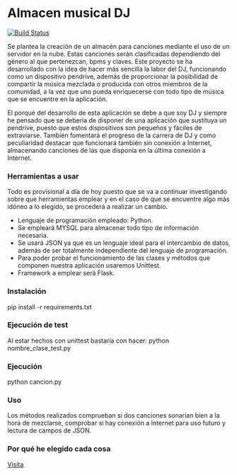 ﻿# Almacen musical DJ
[![Build Status](https://travis-ci.org/SergioCruzPerez/InfraestructuraVirtual.svg?branch=master)](https://travis-ci.org/SergioCruzPerez/InfraestructuraVirtual)


Se plantea la creación de un almacén para canciones mediante el uso de un servidor en la nube. Estas canciones serán clasificadas dependiendo del género al que pertenezcan, bpms y claves. Este proyecto se ha desarrollado con la idea de hacer más sencilla la labor del DJ, funcionando como un dispositivo pendrive, además de proporcionar la posibilidad de compartir la música mezclada o producida con otros miembros de la comunidad, a la vez que uno pueda enriquecerse con todo tipo de música que se encuentre en la aplicación.

El porqué del desarrollo de esta aplicación se debe a que soy DJ y siempre he pensado que se debería de disponer de una aplicación que sustituya un pendrive, puesto que estos dispositivos son pequeños y fáciles de extraviarse. También fomentará el progreso de la carrera de DJ y como peculiaridad destacar que funcionará también sin conexión a Internet, almacenando canciones de las que disponía en la última conexión a Internet.

### Herramientas a usar

Todo es provisional a día de hoy puesto que se va a continuar investigando sobre que herramientas emplear y en el caso de que se encuentre algo más idóneo a lo elegido, se procederá a realizar un cambio.

* Lenguaje de programación empleado: Python.
* Se empleará MYSQL para almacenar todo tipo de información necesaria.
* Se usará JSON ya que es un lenguaje ideal para el intercambio de datos, además de ser totalmente independiente del lenguaje de programación.
* Para poder probar el funcionamiento de las clases y métodos que componen nuestra aplicación usaremos Unittest.
* Framework a emplear será Flask.

### Instalación

pip install -r requirements.txt

### Ejecución de test

Al estar hechos con unittest bastaría con hacer:
python nombre_clase_test.py

### Ejecución

python cancion.py

### Uso

Los métodos realizados comprueban si dos canciones sonarían bien a la hora de mezclarse, comprobar si hay conexión a Internet para uso futuro y lectura de campos de JSON.

### Por qué he elegido cada cosa
[Visita](https://github.com/SergioCruzPerez/InfraestructuraVirtual/blob/master/docs/explicacion.md)
